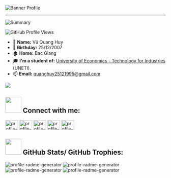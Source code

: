 ![Banner Profile](https://github.com/user-attachments/assets/9d27892e-5441-4d78-9831-49304a16f077)

---
![Summary](http://github-profile-summary-cards.vercel.app/api/cards/profile-details?username=huyvu2512&theme=algolia)

![GitHub Profile Views](https://komarev.com/ghpvc/?username=huyvu2512&color=blue&style=for-the-badge)

* 🧑 **Name:** Vũ Quang Huy
* 🎂 **Birthday:** 25/12/2007
* 🏠 **Home:** Bac Giang
* 🎓 **I'm a student of:** [University of Economics - Technology for Industries](https://uneti.edu.vn/) (UNETI).
* 📫 **Email:** quanghuy25121995@gmail.com

![](https://github-profile-trophy.vercel.app/?username=huyvu2512&theme=tokyonight&no-frame=false&no-bg=false&margin-w=4)

## <img src="https://c.tenor.com/SOVMSXmWB1kAAAAi/tony-star-jumping.gif" width="50"> Connect with me:
<p align="left">
  <a href="https://github.com/huyvu2512" target="_blank"><img align="center" src="https://raw.githubusercontent.com/rahuldkjain/github-profile-readme-generator/master/src/images/icons/Social/github.svg" alt="profile-radme-generator" height="30" width="40" /></a>
  <a href="https://fb.com/huyvu2512" target="_blank"><img align="center" src="https://raw.githubusercontent.com/rahuldkjain/github-profile-readme-generator/master/src/images/icons/Social/facebook.svg" alt="profile-radme-generator" height="30" width="40" /></a>
  <a href="https://instagram.com/v.huy2512" target="_blank"><img align="center" src="https://raw.githubusercontent.com/rahuldkjain/github-profile-readme-generator/master/src/images/icons/Social/instagram.svg" alt="profile-radme-generator" height="30" width="40" /></a>
  <a href="https://twitter.com/huyvu2512" target="_blank"><img align="center" src="https://raw.githubusercontent.com/rahuldkjain/github-profile-readme-generator/master/src/images/icons/Social/twitter.svg" alt="profile-radme-generator" height="30" width="40" /></a>
  <a href="https://www.youtube.com/@huyvu_2512" target="_blank"><img align="center" src="https://raw.githubusercontent.com/rahuldkjain/github-profile-readme-generator/master/src/images/icons/Social/youtube.svg" alt="profile-radme-generator" height="30" width="40" /></a>
</p>

## <img src="https://github.com/TheDudeThatCode/TheDudeThatCode/blob/master/Assets/Developer.gif" width="50" /> GitHub Stats/ GitHub Trophies: 
  
<img align="left" height="auto" width={300} src="https://github-readme-stats.vercel.app/api?username=huyvu2512&show_icons=true&theme=dark&locale=en&hide_border=false" alt="profile-radme-generator" />
<img align="left" height="auto" width={300} src="https://github-readme-streak-stats.herokuapp.com/?user=huyvu2512&theme=dark&mode=weekly&hide_border=false&locale=en" alt="profile-radme-generator" />
<img align="left" height="auto" width={300} src="https://github-readme-stats.vercel.app/api/top-langs/?username=huyvu2512&theme=dark&hide_border=false" alt="profile-radme-generator" />
<img align="left" height="auto" width={300} src="https://github-contributor-stats.vercel.app/api?username=huyvu2512&limit=5&theme=dark&combine_all_yearly_contributions=true" alt="profile-radme-generator" />
